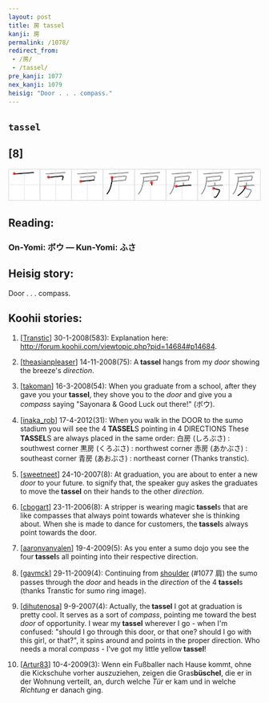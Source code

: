 ```yaml
---
layout: post
title: 房 tassel
kanji: 房
permalink: /1078/
redirect_from:
 - /房/
 - /tassel/
pre_kanji: 1077
nex_kanji: 1079
heisig: "Door . . . compass."
---
```


## `tassel`

## [8]

<div class="stroke"><img src="../images/E688BF.png" /></div>

## Reading:

### On-Yomi: ボウ &mdash; Kun-Yomi: ふさ

## Heisig story:

Door . . . compass.

## Koohii stories:

1) [<a href="http://kanji.koohii.com/profile/Transtic">Transtic</a>] 30-1-2008(583): Explanation here: <a href="http://forum.koohii.com/viewtopic.php?pid=14684#p14684">http://forum.koohii.com/viewtopic.php?pid=14684#p14684</a>.

2) [<a href="http://kanji.koohii.com/profile/theasianpleaser">theasianpleaser</a>] 14-11-2008(75): A<strong> tassel</strong> hangs from my <em>door</em> showing the breeze&#039;s <em>direction</em>.

3) [<a href="http://kanji.koohii.com/profile/takoman">takoman</a>] 16-3-2008(54): When you graduate from a school, after they gave you your<strong> tassel</strong>, they shove you to the <em>door</em> and give you a <em>compass</em> saying &quot;Sayonara &amp; Good Luck out there!&quot; (ボウ).

4) [<a href="http://kanji.koohii.com/profile/inaka_rob">inaka_rob</a>] 17-4-2012(31): When you walk in the DOOR to the sumo stadium you will see the 4<strong> TASSEL</strong>S pointing in 4 DIRECTIONS These<strong> TASSEL</strong>S are always placed in the same order: 白房 (しろぶさ) : southwest corner 黒房 (くろぶさ) : northwest corner 赤房 (あかぶさ) : southeast corner 青房 (あおぶさ) : northeast corner (Thanks transtic).

5) [<a href="http://kanji.koohii.com/profile/sweetneet">sweetneet</a>] 24-10-2007(8): At graduation, you are about to enter a new <em>door</em> to your future. to signify that, the speaker guy askes the graduates to move the<strong> tassel</strong> on their hands to the other <em>direction</em>.

6) [<a href="http://kanji.koohii.com/profile/cbogart">cbogart</a>] 23-11-2006(8): A stripper is wearing magic<strong> tassel</strong>s that are like compasses that always point towards whatever she is thinking about. When she is made to dance for customers, the<strong> tassel</strong>s always point towards the door.

7) [<a href="http://kanji.koohii.com/profile/aaronvanvalen">aaronvanvalen</a>] 19-4-2009(5): As you enter a sumo dojo you see the four<strong> tassel</strong>s all pointing into their respective direction.

8) [<a href="http://kanji.koohii.com/profile/gavmck">gavmck</a>] 29-11-2009(4): Continuing from <a href="../1077">shoulder</a> (#1077 肩) the sumo passes through the <em>door</em> and heads in the <em>direction</em> of the 4<strong> tassel</strong>s (thanks Transtic for sumo ring image).

9) [<a href="http://kanji.koohii.com/profile/dihutenosa">dihutenosa</a>] 9-9-2007(4): Actually, the<strong> tassel</strong> I got at graduation is pretty cool. It serves as a sort of <em>compass</em>, pointing me toward the best <em>door</em> of opportunity. I wear my<strong> tassel</strong> wherever I go - when I&#039;m confused: &quot;should I go through this door, or that one? should I go with this girl, or that?&quot;, it spins around and points in the proper direction. Who needs a moral <em>compass</em> - I&#039;ve got my little yellow<strong> tassel</strong>!

10) [<a href="http://kanji.koohii.com/profile/Artur83">Artur83</a>] 10-4-2009(3): Wenn ein Fußballer nach Hause kommt, ohne die Kickschuhe vorher auszuziehen, zeigen die Gras<strong>büschel</strong>, die er in der Wohnung verteilt, an, durch welche <em>Tür</em> er kam und in welche <em>Richtung</em> er danach ging.
